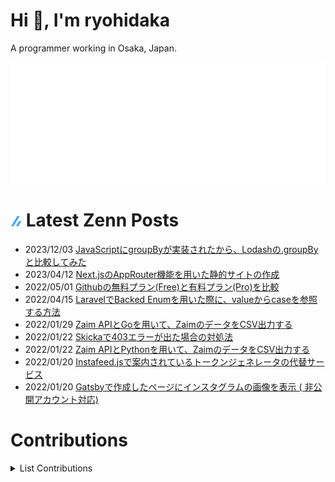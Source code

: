 # Hi 👋, I'm ryohidaka

A programmer working in Osaka, Japan.

![Metrics](svg/github-metrics.svg)

# ![zenn](/icons/zenn.png) Latest Zenn Posts

<!-- [ZennArticles:START] -->
- 2023/12/03 [JavaScriptにgroupByが実装されたから、Lodashの.groupByと比較してみた](https://zenn.dev/hidaka/articles/javascript-groupby)
- 2023/04/12 [Next.jsのAppRouter機能を用いた静的サイトの作成](https://zenn.dev/hidaka/articles/nextjs-app-router-blog)
- 2022/05/01 [Githubの無料プラン(Free)と有料プラン(Pro)を比較](https://zenn.dev/hidaka/articles/compare-github-plans)
- 2022/04/15 [LaravelでBacked Enumを用いた際に、valueからcaseを参照する方法](https://zenn.dev/hidaka/articles/laravel-enum-backed-enum)
- 2022/01/29 [Zaim APIとGoを用いて、ZaimのデータをCSV出力する](https://zenn.dev/hidaka/articles/zaim-backup-go)
- 2022/01/22 [Skickaで403エラーが出た場合の対処法](https://zenn.dev/hidaka/articles/skicka-403-error)
- 2022/01/22 [Zaim APIとPythonを用いて、ZaimのデータをCSV出力する](https://zenn.dev/hidaka/articles/zaim-backup-python)
- 2022/01/20 [Instafeed.jsで案内されているトークンジェネレータの代替サービス](https://zenn.dev/hidaka/articles/instafeed-replacement-token-generator)
- 2022/01/20 [Gatsbyで作成したページにインスタグラムの画像を表示 ( 非公開アカウント対応)](https://zenn.dev/hidaka/articles/gatsby-instagram-image)
<!-- [ZennArticles:END] -->

<!-- contributions.md:START -->

# Contributions

<details>

<summary>List Contributions</summary>

<!-- PR-LIST:START -->
#### SAWARATSUKI/ServiceLogos
- [#264 Move docs](https://github.com/SAWARATSUKI/ServiceLogos/pull/264)
- [#165 リクエスト専用のIssueフォームを追加](https://github.com/SAWARATSUKI/ServiceLogos/pull/165)
#### wxt-dev/wxt
- [#609 docs: Fix typo on example for wxt.config.ts.](https://github.com/wxt-dev/wxt/pull/609)
#### arkwnet/569
- [#4 [Refact] 解析結果取得処理をcomputedに変更](https://github.com/arkwnet/569/pull/4)
- [#1 [BugFix] 結果の文章がはみ出す不具合を修正](https://github.com/arkwnet/569/pull/1)
#### you-dont-need/You-Dont-Need-Lodash-Underscore
- [#387 Updating support for _.groupBy() using  Object.groupBy()](https://github.com/you-dont-need/You-Dont-Need-Lodash-Underscore/pull/387)
#### AranoYuki1/Misstter
- [#16 fix: #6 TweetdeckのURL変更](https://github.com/AranoYuki1/Misstter/pull/16)
- [#7 定数をconstants.tsに定義](https://github.com/AranoYuki1/Misstter/pull/7)
- [#2 支援ページへwindow.open()イベントを用いて遷移するように修正](https://github.com/AranoYuki1/Misstter/pull/2)
- [#1 リプライボタンかどうか判別する処理を修正](https://github.com/AranoYuki1/Misstter/pull/1)
#### doublify/pre-commit-rust
- [#32 docs: Modify example rev to `v1.0`.](https://github.com/doublify/pre-commit-rust/pull/32)
#### misskey-dev/misskey
- [#11326 fix(frontend): ユーザー名が長い場合に、フォローボタンを折り返して表示させる](https://github.com/misskey-dev/misskey/pull/11326)
- [#11073 fix(locales): "Show More"の日本語訳を修正](https://github.com/misskey-dev/misskey/pull/11073)
#### m1guelpf/threads-api
- [#1 Define the ID used for testing as a constant.](https://github.com/m1guelpf/threads-api/pull/1)
#### annict/annict
- [#3913 キャラクタ名の省略表示を追加](https://github.com/annict/annict/pull/3913)
#### bluesky-social/atproto-website
- [#17 Modified import statement to module path aliases](https://github.com/bluesky-social/atproto-website/pull/17)
#### misskey-dev/misskey-hub
- [#183 権限の一覧を追加](https://github.com/misskey-dev/misskey-hub/pull/183)
#### misskey-dev/misskey.js
- [#55 feat: add type of gallery](https://github.com/misskey-dev/misskey.js/pull/55)
#### chakra-ui/chakra-ui-docs
- [#1279 docs: fix refs type error in Basic Drawer component usage](https://github.com/chakra-ui/chakra-ui-docs/pull/1279)
#### s-sasaki-0529/go-zaim
- [#1 カテゴリID, ジャンルID等がzero valueで初期化される不具合を修正](https://github.com/s-sasaki-0529/go-zaim/pull/1)
<!-- PR-LIST:END -->

</details>


<!-- contributions.md:END -->
